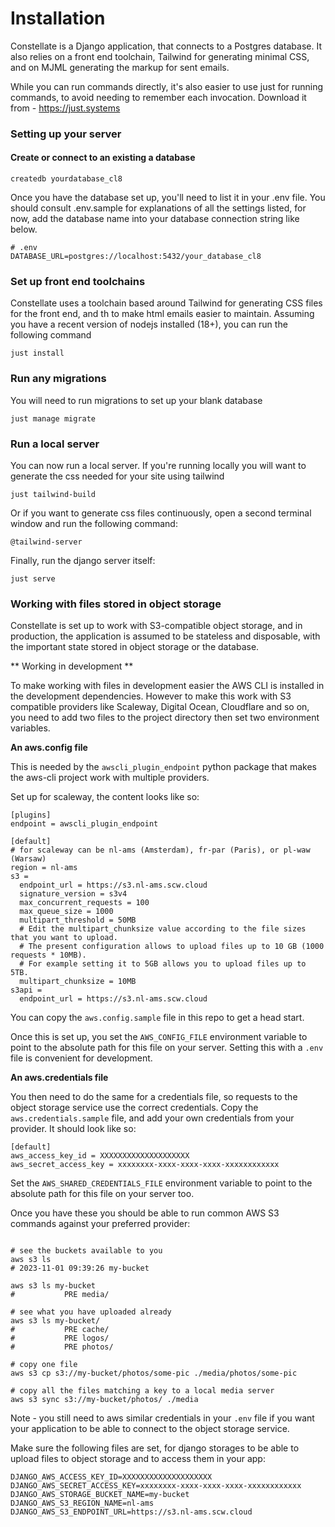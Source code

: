 # Installation

Constellate is a Django application, that connects to a Postgres database.
It also relies on a front end toolchain, Tailwind for generating minimal CSS, and on MJML generating the markup for sent emails.

While you can run commands directly, it's also easier to use just for running commands, to avoid needing to remember
each invocation. Download it from - https://just.systems

### Setting up your server

#### Create or connect to an existing a database

```
createdb yourdatabase_cl8
```

Once you have the database set up, you'll need to list it in your .env file. You should consult .env.sample
for explanations of all the settings listed, for now, add the database name into your database connection string like below.

```
# .env
DATABASE_URL=postgres://localhost:5432/your_database_cl8
```

### Set up front end toolchains

Constellate uses a toolchain based around Tailwind for generating CSS files for the front end, and th to make
html emails easier to maintain. Assuming you have a recent version of nodejs installed (18+), you can run the following command

```
just install
```

### Run any migrations

You will need to run migrations to set up your blank database

```
just manage migrate
```

### Run a local server

You can now run a local server. If you're running locally you will want to generate the css needed for your site
using tailwind

```
just tailwind-build
```

Or if you want to generate css files continuously, open a second terminal window and run the following command:

```
@tailwind-server
```

Finally, run the django server itself:

```
just serve
```

### Working with files stored in object storage

Constellate is set up to work with S3-compatible object storage, and in production, the application is assumed to be stateless and disposable, with the important state stored in object storage or the database.

** Working in development **

To make working with files in development easier the AWS CLI is installed in the development dependencies. However to make this work with S3 compatible providers like Scaleway, Digital Ocean, Cloudflare and so on, you need to add two files to the project directory then set two environment variables.

**An aws.config file**

This is needed by the `awscli_plugin_endpoint` python package that makes the aws-cli project work with multiple providers.

Set up for scaleway, the content looks like so:

```
[plugins]
endpoint = awscli_plugin_endpoint

[default]
# for scaleway can be nl-ams (Amsterdam), fr-par (Paris), or pl-waw (Warsaw)
region = nl-ams
s3 =
  endpoint_url = https://s3.nl-ams.scw.cloud
  signature_version = s3v4
  max_concurrent_requests = 100
  max_queue_size = 1000
  multipart_threshold = 50MB
  # Edit the multipart_chunksize value according to the file sizes that you want to upload.
  # The present configuration allows to upload files up to 10 GB (1000 requests * 10MB).
  # For example setting it to 5GB allows you to upload files up to 5TB.
  multipart_chunksize = 10MB
s3api =
  endpoint_url = https://s3.nl-ams.scw.cloud

```

You can copy the `aws.config.sample` file in this repo to get a head start.

Once this is set up, you set the `AWS_CONFIG_FILE` environment variable to point to the absolute path for this file on your server. Setting this with a `.env` file is convenient for development.

**An aws.credentials file**

You then need to do the same for a credentials file, so requests to the object storage service use the correct credentials. Copy the `aws.credentials.sample` file, and add your own credentials from your provider. It should look like so:

```
[default]
aws_access_key_id = XXXXXXXXXXXXXXXXXXXX
aws_secret_access_key = xxxxxxxx-xxxx-xxxx-xxxx-xxxxxxxxxxxx
```

Set the `AWS_SHARED_CREDENTIALS_FILE` environment variable to point to the absolute path for this file on your server too.

Once you have these you should be able to run common AWS S3 commands against your preferred provider:

```shell

# see the buckets available to you
aws s3 ls
# 2023-11-01 09:39:26 my-bucket

aws s3 ls my-bucket
#           PRE media/

# see what you have uploaded already
aws s3 ls my-bucket/
#           PRE cache/
#           PRE logos/
#           PRE photos/

# copy one file
aws s3 cp s3://my-bucket/photos/some-pic ./media/photos/some-pic

# copy all the files matching a key to a local media server
aws s3 sync s3://my-bucket/photos/ ./media
```

Note - you still need to aws similar credentials in your `.env` file if you want your application to be able to connect to the object storage service.

Make sure the following files are set, for django storages to be able to upload files to object storage and to access them in your app:

```
DJANGO_AWS_ACCESS_KEY_ID=XXXXXXXXXXXXXXXXXXXX
DJANGO_AWS_SECRET_ACCESS_KEY=xxxxxxxx-xxxx-xxxx-xxxx-xxxxxxxxxxxx
DJANGO_AWS_STORAGE_BUCKET_NAME=my-bucket
DJANGO_AWS_S3_REGION_NAME=nl-ams
DJANGO_AWS_S3_ENDPOINT_URL=https://s3.nl-ams.scw.cloud
```
